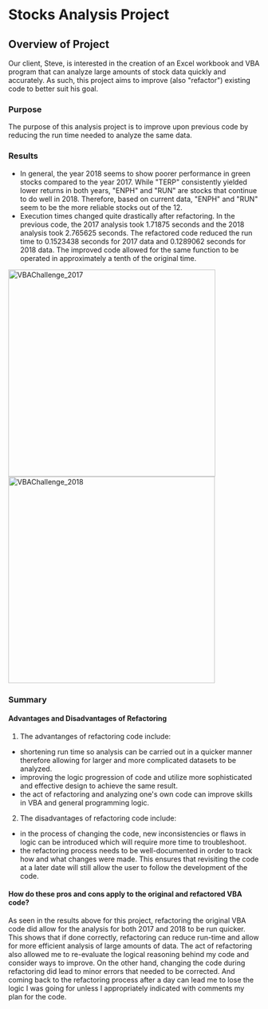 # Stocks Analysis Project

## Overview of Project

Our client, Steve, is interested in the creation of an Excel workbook and VBA program that can analyze large amounts of stock data quickly and accurately. As such, this project aims to improve (also "refactor") existing code to better suit his goal.

### Purpose
The purpose of this analysis project is to improve upon previous code by reducing the run time needed to analyze the same data. 

### Results

- In general, the year 2018 seems to show poorer performance in green stocks compared to the year 2017. While "TERP" consistently yielded lower returns in both years, "ENPH" and "RUN" are stocks that continue to do well in 2018. Therefore, based on current data, "ENPH" and "RUN" seem to be the more reliable stocks out of the 12. 
- Execution times changed quite drastically after refactoring. In the previous code, the 2017 analysis took 1.71875 seconds and the 2018 analysis took 2.765625 seconds. The refactored code reduced the run time to 0.1523438 seconds for 2017 data and 0.1289062 seconds for 2018 data. The improved code allowed for the same function to be operated in approximately a tenth of the original time. 

<img width="415" alt="VBAChallenge_2017" src="https://user-images.githubusercontent.com/84816495/125179834-75210200-e1c0-11eb-9da1-2ea935354cda.png">
<img width="414" alt="VBAChallenge_2018" src="https://user-images.githubusercontent.com/84816495/125179837-7eaa6a00-e1c0-11eb-9779-24acfcb38ee0.png">


### Summary

#### Advantages and Disadvantages of Refactoring
1. The advantanges of refactoring code include: 
* shortening run time so analysis can be carried out in a quicker manner therefore allowing for larger and more complicated datasets to be analyzed.
* improving the logic progression of code and utilize more sophisticated and effective design to achieve the same result.
* the act of refactoring and analyzing one's own code can improve skills in VBA and general programming logic.

2. The disadvantages of refactoring code include: 
* in the process of changing the code, new inconsistencies or flaws in logic can be introduced which will require more time to troubleshoot.
* the refactoring process needs to be well-documented in order to track how and what changes were made. This ensures that revisiting the code at a later date will still allow the user to follow the development of the code.

#### How do these pros and cons apply to the original and refactored VBA code?
As seen in the results above for this project, refactoring the original VBA code did allow for the analysis for both 2017 and 2018 to be run quicker. This shows that if done correctly, refactoring can reduce run-time and allow for more efficient analysis of large amounts of data. The act of refactoring also allowed me to re-evaluate the logical reasoning behind my code and consider ways to improve. On the other hand, changing the code during refactoring did lead to minor errors that needed to be corrected. And coming back to the refactoring process after a day can lead me to lose the logic I was going for unless I appropriately indicated with comments my plan for the code.
